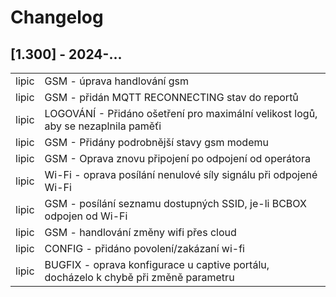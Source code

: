 # Changelog

## [1.300] - 2024-...

<table>
    <tr><td>lipic </td><td> GSM - úprava handlování gsm </td></tr>
    <tr><td>lipic </td><td> GSM - přidán MQTT RECONNECTING stav do reportů </td></tr>
    <tr><td>lipic </td><td> LOGOVÁNÍ - Přidáno ošetření pro maximální velikost logů, aby se nezaplnila paměťi </td></tr>
    <tr><td>lipic </td><td> GSM - Přidány podrobnější stavy gsm modemu </td></tr>
    <tr><td>lipic </td><td> GSM - Oprava znovu připojení po odpojení od operátora </td></tr>
    <tr><td>lipic </td><td> Wi-Fi - oprava posílání nenulové síly signálu při odpojené Wi-Fi </td></tr>
    <tr><td>lipic </td><td> GSM - posílání seznamu dostupných SSID, je-li BCBOX odpojen od Wi-Fi </td></tr>
    <tr><td>lipic </td><td> GSM - handlování změny wifi přes cloud </td></tr>
    <tr><td>lipic </td><td> CONFIG - přidáno povolení/zakázaní wi-fi </td></tr>
    <tr><td>lipic </td><td> BUGFIX - oprava konfigurace u captive portálu, docházelo k chybě při změně parametru </td></tr>
</table>

